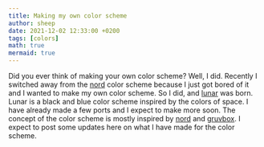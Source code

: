 ```yaml
---
title: Making my own color scheme
author: sheep
date: 2021-12-02 12:33:00 +0200
tags: [colors]
math: true
mermaid: true
---
```


Did you ever think of making your own color scheme? Well, I did. Recently I switched away from the [nord](https://nordtheme.com) color scheme because I just got bored of it and I wanted to make my own color scheme.
So I did, and [lunar](https://github.com/lunar-theme) was born. Lunar is a black and blue color scheme inspired by the colors of space. I have already made a few ports and I expect to make more soon. The concept of the color scheme is mostly inspired by [nord](https://nordtheme.com) and [gruvbox](https://github.com/morhetz/gruvbox).
I expect to post some updates here on what I have made for the color scheme.
